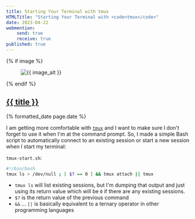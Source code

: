 ```yaml
---
title: Starting Your Terminal with tmux
HTMLTitle: "Starting Your Terminal with <code>tmux</code>"
date: 2023-04-22
webmention:
    send: true
    receive: true
published: true
---
```

{% if image %}
    <figure class="post__image">
        <img src="{{ image }}" alt="{{ image_alt }}">
    </figure>
{% endif %}

<h2 class="post__title"><a href="{{ page.url }}">{{ title }}</a></h2>
<div class="post__date">{% formatted_date page.date %}</div>

I am getting more comfortable with [`tmux`](https://github.com/tmux/tmux/wiki) and I want to make sure I don't forget to use it when I'm at the command prompt. So, I made a simple Bash script to automatically connect to an existing session or start a new session when I start my terminal:

`tmux-start.sh`:
```bash
#!/bin/bash
tmux ls > /dev/null ; [ $? == 0 ] && tmux attach || tmux
```

- `tmux ls` will list existing sessions, but I'm dumping that output and just using its return value which will be `0` if there are any existing sessions.
- `$?` is the return value of the previous command
- `&&` ... `||` is basically equivalent to a ternary operator in other programming languages
